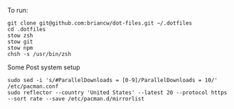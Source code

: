 To run:
```shell
git clone git@github.com:briancw/dot-files.git ~/.dotfiles
cd .dotfiles
stow zsh
stow git
stow npm
chsh -s /usr/bin/zsh
```

Some Post system setup
```shell
sudo sed -i 's/#ParallelDownloads = [0-9]/ParallelDownloads = 10/' /etc/pacman.conf
sudo reflector --country 'United States' --latest 20 --protocol https --sort rate --save /etc/pacman.d/mirrorlist
```

